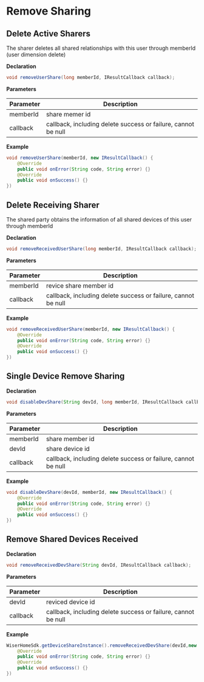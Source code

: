 # Remove Sharing

## Delete Active Sharers

The sharer deletes all shared relationships with this user through memberId (user dimension delete)

**Declaration**

```java
void removeUserShare(long memberId, IResultCallback callback);
```

**Parameters**

| Parameter | Description                                                  |
| --------- | ------------------------------------------------------------ |
| memberId  | share memer id                                               |
| callback  | callback, including delete success or failure, cannot be null |

**Example**

```java
void removeUserShare(memberId, new IResultCallback() {
    @Override
    public void onError(String code, String error) {}
    @Override
    public void onSuccess() {}
})
```



## Delete Receiving Sharer

The shared party obtains the information of all shared devices of this user through memberId

**Declaration**

```java
void removeReceivedUserShare(long memberId, IResultCallback callback);
```

**Parameters**

| Parameter | Description                                                  |
| --------- | ------------------------------------------------------------ |
| memberId  | revice share member id                                       |
| callback  | callback, including delete success or failure, cannot be null |

**Example**

```java
void removeReceivedUserShare(memberId, new IResultCallback() {
    @Override
    public void onError(String code, String error) {}
    @Override
    public void onSuccess() {}
})
```



## Single Device Remove Sharing

**Declaration**

```java
void disableDevShare(String devId, long memberId, IResultCallback callback);
```

**Parameters**

| Parameter | Description                                                  |
| --------- | ------------------------------------------------------------ |
| memberId  | share member id                                              |
| devId     | share device id                                              |
| callback  | callback, including delete success or failure, cannot be null |

**Example**

```java
void disableDevShare(devId, memberId, new IResultCallback() {
    @Override
    public void onError(String code, String error) {}
    @Override
    public void onSuccess() {}
})
```



## Remove Shared Devices Received

**Declaration**

```java
void removeReceivedDevShare(String devId, IResultCallback callback);
```

**Parameters**

| Parameter | Description                                                  |
| --------- | ------------------------------------------------------------ |
| devId     | reviced device id                                            |
| callback  | callback, including delete success or failure, cannot be null |

**Example**

```java
WiserHomeSdk.getDeviceShareInstance().removeReceivedDevShare(devId,new IResultCallback() {
    @Override
    public void onError(String code, String error) {}
    @Override
    public void onSuccess() {}
})
```
